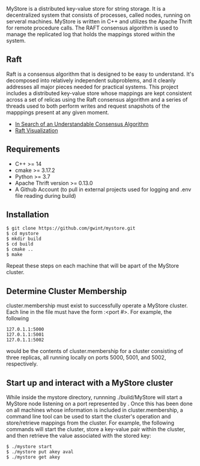 MyStore is a distributed key-value store for string storage.  It is a decentralized
system that consists of processes, called nodes, running on serveral machines.  MyStore
is written in C++ and utilizes the Apache Thrift for remote procedure calls.  The RAFT
consensus algorithm is used to manage the replicated log that holds the mappings stored
within the system.

## Raft

Raft is a consensus algorithm that is designed to be easy to understand. It's
decomposed into relatively independent subproblems, and it cleanly
addresses all major pieces needed for practical systems.  This project
includes a distributed key-value store whose mappings are kept consistent across
a set of relicas using the Raft consensus algorithm and a series of threads
used to both perform writes and request snapshots of the mapppings present
at any given moment.

- [In Search of an Understandable Consensus Algorithm](https://raft.github.io/raft.pdf)
- [Raft Visualization](https://raft.github.io/)

## Requirements

- C++ >= 14
- cmake >= 3.17.2
- Python >= 3.7
- Apache Thrift version >= 0.13.0
- A Github Account (to pull in external projects used for logging and .env file reading during build)

## Installation

```
$ git clone https://github.com/gwint/mystore.git
$ cd mystore
$ mkdir build
$ cd build
$ cmake ..
$ make
```
Repeat these steps on each machine that will be apart of the MyStore cluster.

## Determine Cluster Membership

cluster.membership must exist to successfully operate a MyStore cluster.  Each line
in the file must have the form <ip-address>:<port #>.  For example, the following

    127.0.1.1:5000
    127.0.1.1:5001
    127.0.1.1:5002

would be the contents of cluster.membership for a cluster consisting of three replicas,
all running locally on ports 5000, 5001, and 5002, respectively.

## Start up and interact with a MyStore cluster

While inside the mystore directory, runnning ./build/MyStore <port-number> will
start a MyStore node listening on a port represented by <port-number>.  Once this has been done on
all machines whose information is included in cluster.membership, a command line tool can be used to
start the cluster's operation and store/retrieve mappings from the cluster.  For example, the following commands
will start the cluster, store a key-value pair within the cluster, and then retrieve the value associated with
the stored key:

```
$ ./mystore start
$ ./mystore put akey aval
$ ./mystore get akey
```

